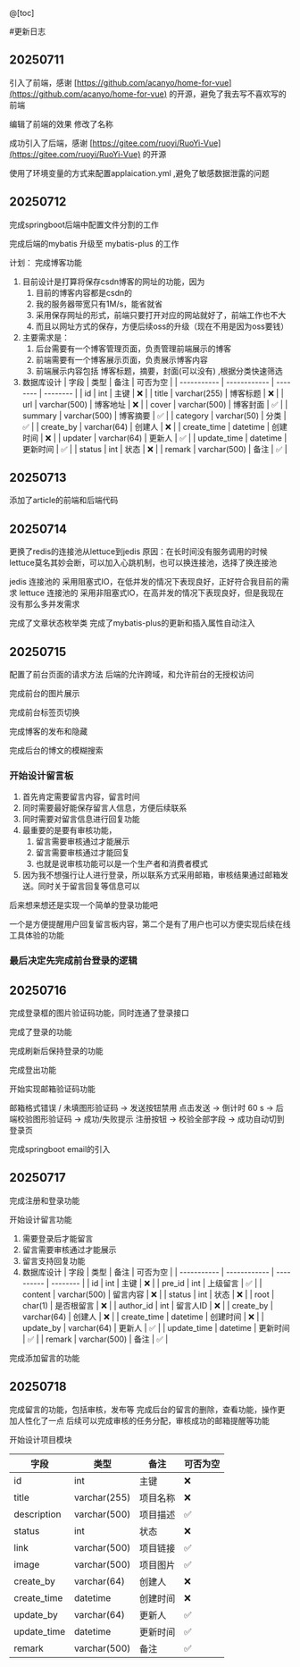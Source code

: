 @[toc]

#更新日志

## 20250711
引入了前端，感谢 [https://github.com/acanyo/home-for-vue](https://github.com/acanyo/home-for-vue) 的开源，避免了我去写不喜欢写的前端


编辑了前端的效果 修改了名称

成功引入了后端，感谢 [https://gitee.com/ruoyi/RuoYi-Vue](https://gitee.com/ruoyi/RuoYi-Vue) 的开源

使用了环境变量的方式来配置applaication.yml ,避免了敏感数据泄露的问题

## 20250712

完成springboot后端中配置文件分割的工作

完成后端的mybatis 升级至 mybatis-plus 的工作

计划： 完成博客功能

1. 目前设计是打算将保存csdn博客的网址的功能，因为
   1. 目前的博客内容都是csdn的
   2. 我的服务器带宽只有1M/s，能省就省
   3. 采用保存网址的形式，前端只要打开对应的网站就好了，前端工作也不大
   4. 而且以网址方式的保存，方便后续oss的升级（现在不用是因为oss要钱）
2. 主要需求是：
   1. 后台需要有一个博客管理页面，负责管理前端展示的博客
   2. 前端需要有一个博客展示页面，负责展示博客内容
   3. 前端展示内容包括 博客标题，摘要，封面(可以没有) ,根据分类快速筛选
3. 数据库设计
   | 字段        | 类型         | 备注     | 可否为空 |
   | ----------- | ------------ | -------- | -------- |
   | id          | int          | 主键     | ❌        |
   | title       | varchar(255) | 博客标题 | ❌        |
   | url         | varchar(500) | 博客地址 | ❌        |
   | cover       | varchar(500) | 博客封面 | ✅        |
   | summary     | varchar(500) | 博客摘要 | ✅        |
   | category    | varchar(50)  | 分类     | ✅        |
   | create_by   | varchar(64)  | 创建人   | ❌        |
   | create_time | datetime     | 创建时间 | ❌        |
   | updater     | varchar(64)  | 更新人   | ✅        |
   | update_time | datetime     | 更新时间 | ✅        |
   | status      | int          | 状态     | ❌        |
   | remark      | varchar(500) | 备注     | ✅        |


## 20250713

添加了article的前端和后端代码

## 20250714

更换了redis的连接池从lettuce到jedis
原因：在长时间没有服务调用的时候lettuce莫名其妙会断，可以加入心跳机制，也可以换连接池，选择了换连接池

jedis 连接池的 采用阻塞式IO，在低并发的情况下表现良好，正好符合我目前的需求
lettuce 连接池的 采用非阻塞式IO，在高并发的情况下表现良好，但是我现在没有那么多并发需求


完成了文章状态枚举类
完成了mybatis-plus的更新和插入属性自动注入

## 20250715

配置了前台页面的请求方法
后端的允许跨域，和允许前台的无授权访问

完成前台的图片展示

完成前台标签页切换

完成博客的发布和隐藏

完成后台的博文的模糊搜索

### 开始设计留言板
1. 首先肯定需要留言内容，留言时间
2. 同时需要最好能保存留言人信息，方便后续联系
3. 同时需要对留言信息进行回复功能
4. 最重要的是要有审核功能，
   1. 留言需要审核通过才能展示
   2. 留言需要审核通过才能回复
   3. 也就是说审核功能可以是一个生产者和消费者模式
5. 因为我不想强行让人进行登录，所以联系方式采用邮箱，审核结果通过邮箱发送。同时关于留言回复等信息可以

后来想来想还是实现一个简单的登录功能吧

一个是方便提醒用户回复留言板内容，第二个是有了用户也可以方便实现后续在线工具体验的功能

### 最后决定先完成前台登录的逻辑


## 20250716

完成登录框的图片验证码功能，同时连通了登录接口

完成了登录的功能

完成刷新后保持登录的功能

完成登出功能


开始实现邮箱验证码功能

邮箱格式错误 / 未填图形验证码 → 发送按钮禁用
点击发送 → 倒计时 60 s → 后端校验图形验证码 → 成功/失败提示
注册按钮 → 校验全部字段 → 成功自动切到登录页

完成springboot email的引入


## 20250717

完成注册和登录功能


开始设计留言功能

1. 需要登录后才能留言
2. 留言需要审核通过才能展示
3. 留言支持回复功能
4. 数据库设计
   | 字段        | 类型         | 备注       | 可否为空 |
   | ----------- | ------------ | ---------- | -------- |
   | id          | int          | 主键       | ❌        |
   | pre_id      | int          | 上级留言   | ✅        |
   | content     | varchar(500) | 留言内容   | ❌        |
   | status      | int          | 状态       | ❌        |
   | root        | char(1)      | 是否根留言 | ❌        |
   | author_id   | int          | 留言人ID   | ❌        |
   | create_by   | varchar(64)  | 创建人     | ❌        |
   | create_time | datetime     | 创建时间   | ❌        |
   | update_by   | varchar(64)  | 更新人     | ✅        |
   | update_time | datetime     | 更新时间   | ✅        |
   | remark      | varchar(500) | 备注       | ✅        |


完成添加留言的功能

## 20250718

完成留言的功能，包括审核，发布等
完成后台的留言的删除，查看功能，操作更加人性化了一点
后续可以完成审核的任务分配，审核成功的邮箱提醒等功能

开始设计项目模块

| 字段        | 类型         | 备注     | 可否为空 |
| ----------- | ------------ | -------- | -------- |
| id          | int          | 主键     | ❌        |
| title       | varchar(255) | 项目名称 | ❌        |
| description | varchar(500) | 项目描述 | ✅        |
| status      | int          | 状态     | ❌        |
| link        | varchar(500) | 项目链接 | ✅        |
| image       | varchar(500) | 项目图片 | ✅        |
| create_by   | varchar(64)  | 创建人   | ❌        |
| create_time | datetime     | 创建时间 | ❌        |
| update_by   | varchar(64)  | 更新人   | ✅        |
| update_time | datetime     | 更新时间 | ✅        |
| remark      | varchar(500) | 备注     | ✅        |


